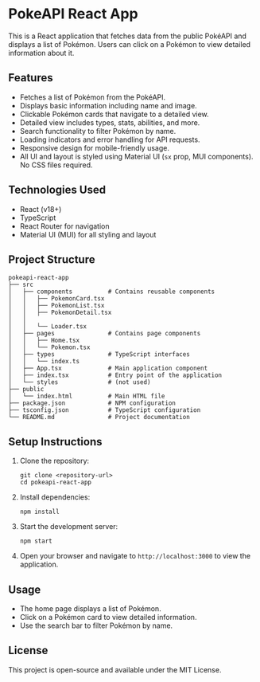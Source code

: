 # PokeAPI React App

This is a React application that fetches data from the public PokéAPI and displays a list of Pokémon. Users can click on a Pokémon to view detailed information about it.

## Features

- Fetches a list of Pokémon from the PokéAPI.
- Displays basic information including name and image.
- Clickable Pokémon cards that navigate to a detailed view.
- Detailed view includes types, stats, abilities, and more.
- Search functionality to filter Pokémon by name.
- Loading indicators and error handling for API requests.
- Responsive design for mobile-friendly usage.
- All UI and layout is styled using Material UI (`sx` prop, MUI components). No CSS files required.

## Technologies Used

- React (v18+)
- TypeScript
- React Router for navigation
- Material UI (MUI) for all styling and layout

## Project Structure

```
pokeapi-react-app
├── src
│   ├── components          # Contains reusable components
│   │   ├── PokemonCard.tsx
│   │   ├── PokemonList.tsx
│   │   ├── PokemonDetail.tsx
│   │ 
│   │   └── Loader.tsx
│   ├── pages               # Contains page components
│   │   ├── Home.tsx
│   │   └── Pokemon.tsx
│   ├── types               # TypeScript interfaces
│   │   └── index.ts
│   ├── App.tsx             # Main application component
│   ├── index.tsx           # Entry point of the application
│   └── styles              # (not used)
├── public
│   └── index.html          # Main HTML file
├── package.json            # NPM configuration
├── tsconfig.json           # TypeScript configuration
└── README.md               # Project documentation
```

## Setup Instructions

1. Clone the repository:
   ```
   git clone <repository-url>
   cd pokeapi-react-app
   ```

2. Install dependencies:
   ```
   npm install
   ```

3. Start the development server:
   ```
   npm start
   ```

4. Open your browser and navigate to `http://localhost:3000` to view the application.

## Usage

- The home page displays a list of Pokémon.
- Click on a Pokémon card to view detailed information.
- Use the search bar to filter Pokémon by name.

## License

This project is open-source and available under the MIT License.